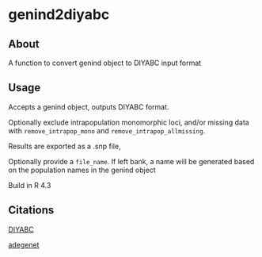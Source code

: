 # genind2diyabc

## About
A function to convert genind object to DIYABC input format

## Usage
Accepts a genind object, outputs DIYABC format.

Optionally exclude intrapopulation monomorphic loci, and/or missing data with `remove_intrapop_mono` and `remove_intrapop_allmissing`.

Results are exported as a .snp file,

Optionally provide a `file_name`. If left bank, a name will be generated based on the population names in the genind object

Build in R 4.3

## Citations

[DIYABC](https://diyabc.github.io/)

[adegenet](https://cran.r-project.org/web/packages/adegenet/index.html)